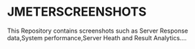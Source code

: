 # JMETERSCREENSHOTS
This Repository contains screenshots such as Server Response data,System performance,Server Heath and Result Analytics....
